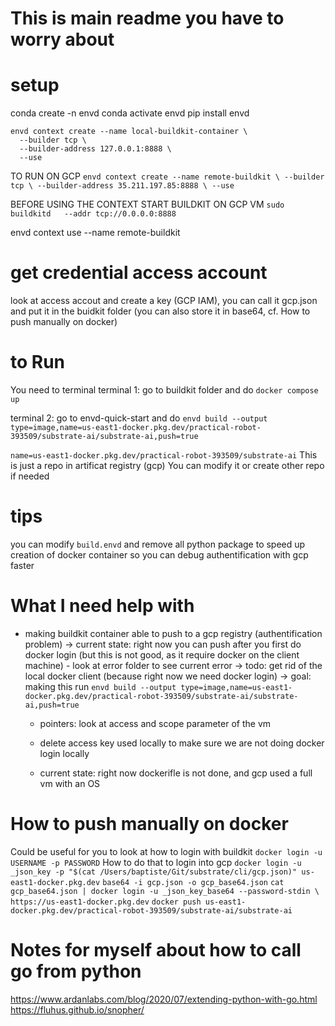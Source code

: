 # This is main readme you have to worry about

# setup
conda create -n envd
conda activate envd
pip install envd

```
envd context create --name local-buildkit-container \
  --builder tcp \
  --builder-address 127.0.0.1:8888 \
  --use 
```


TO RUN ON GCP 
``
envd context create --name remote-buildkit \
  --builder tcp \
  --builder-address 35.211.197.85:8888 \
  --use 
``

BEFORE USING THE CONTEXT START BUILDKIT ON GCP VM
``sudo buildkitd   --addr tcp://0.0.0.0:8888``

envd context use --name remote-buildkit

# get credential access account 
look at access accout and create a key (GCP IAM), you can call it gcp.json and put it in the buidkit folder
(you can also store it in base64, cf. How to push manually on docker)

# to Run

You need to terminal 
terminal 1: go to buildkit folder and do `docker compose up`

terminal 2: go to envd-quick-start and do `envd build --output type=image,name=us-east1-docker.pkg.dev/practical-robot-393509/substrate-ai/substrate-ai,push=true`

`name=us-east1-docker.pkg.dev/practical-robot-393509/substrate-ai`
This is just a repo in artificat registry (gcp)
You can modify it or create other repo if needed

# tips 
you can modify `build.envd` and remove all python package to speed up creation of docker container so you can debug authentification with gcp faster

# What I need help with 
- making buildkit container able to push to a gcp registry (authentification problem)
    -> current state: right now you can push after you first do docker login (but this is not good, as it require docker on the client machine)
      - look at error folder to see current error
    -> todo: get rid of the local docker client (because right now we need docker login)
    -> goal: making this run `envd build --output type=image,name=us-east1-docker.pkg.dev/practical-robot-393509/substrate-ai/substrate-ai,push=true`

    - pointers: look at access and scope parameter of the vm
    - delete access key used locally to make sure we are not doing docker login locally

    - current state: right now dockerifle is not done, and gcp used a full vm with an OS


# How to push manually on docker
Could be useful for you to look at how to login with buildkit
`docker login -u USERNAME -p PASSWORD`
How to do that to login into gcp
`docker login -u _json_key -p "$(cat /Users/baptiste/Git/substrate/cli/gcp.json)" us-east1-docker.pkg.dev`
`base64 -i gcp.json -o gcp_base64.json`
`cat gcp_base64.json | docker login -u _json_key_base64 --password-stdin \ https://us-east1-docker.pkg.dev`
`docker push us-east1-docker.pkg.dev/practical-robot-393509/substrate-ai/substrate-ai`





# Notes for myself about how to call go from python 
https://www.ardanlabs.com/blog/2020/07/extending-python-with-go.html
https://fluhus.github.io/snopher/